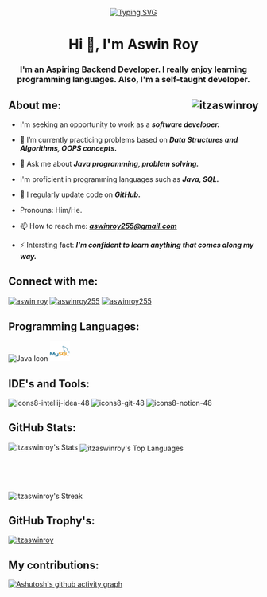 <p align="center"><a href="https://git.io/typing-svg"><img src="https://readme-typing-svg.demolab.com?font=Fira+Code&size=40&pause=1000&center=true&vCenter=true&repeat=false&random=false&width=700&height=80&lines=Welcome+to+my+GitHub+account!" alt="Typing SVG" /></a>
  
<h1 align="center">Hi 👋, I'm Aswin Roy</h1>
<h3 align="center">I'm an Aspiring Backend Developer. I really enjoy learning programming languages. Also, I'm a self-taught developer.</h3>

<h2 align="left">About me: <img align="right" src="https://komarev.com/ghpvc/?username=itzaswinroy&label=Profile%20views&color=0e75b6&style=flat" alt="itzaswinroy" /> </h2></p>

- I'm seeking an opportunity to work as a ***software developer.***
  
- 🌱 I’m currently practicing problems based on ***Data Structures and Algorithms, OOPS concepts.***

- 💬 Ask me about ***Java programming, problem solving.***

- I'm proficient in programming languages such as ***Java, SQL.***

- 📝 I regularly update code on ***GitHub.***

- Pronouns: Him/He.

- 📫 How to reach me: ***aswinroy255@gmail.com***

- ⚡ Intersting fact: ***I'm confident to learn anything that comes along my way.***


<h2 align="left">Connect with me:</h2>
<p align="left">
<a href="https://linkedin.com/in/aswin roy" target="blank"><img align="center" src="https://raw.githubusercontent.com/rahuldkjain/github-profile-readme-generator/master/src/images/icons/Social/linked-in-alt.svg" alt="aswin roy" height="30" width="40" /></a>
<a href="https://www.hackerrank.com/aswinroy255" target="blank"><img align="center" src="https://raw.githubusercontent.com/rahuldkjain/github-profile-readme-generator/master/src/images/icons/Social/hackerrank.svg" alt="aswinroy255" height="30" width="40" /></a>
<a href="https://www.leetcode.com/aswinroy255" target="blank"><img align="center" src="https://raw.githubusercontent.com/rahuldkjain/github-profile-readme-generator/master/src/images/icons/Social/leet-code.svg" alt="aswinroy255" height="30" width="40" /></a>
</p>

<h2 align="left">Programming Languages:</h2>
<img src="https://github.com/user-attachments/assets/49fb98e6-d1bf-4d92-a866-406417e72c29" alt="Java Icon" width="48" height="48"></a> <a href="https://www.mysql.com/" target="_blank" rel="noreferrer"> <img src="https://raw.githubusercontent.com/devicons/devicon/master/icons/mysql/mysql-original-wordmark.svg" alt="mysql" width="40" height="40"/> </a>


<h2 align="left">IDE's and Tools:</h2>
<img src="https://github.com/user-attachments/assets/4fd798cc-992b-4189-9e52-d244f94ab9ae" alt="icons8-intellij-idea-48" />

<img src="https://github.com/user-attachments/assets/260c74af-fbae-4074-9413-85966c57903c" alt="icons8-git-48" />

<img src="https://github.com/user-attachments/assets/70edbbbf-8b03-4a9c-88d2-e1bdf66189ed" alt="icons8-notion-48" width="48" height="48">


<h2 align="left">GitHub Stats:</h2>
<p><img align="left" src="https://github-readme-stats.vercel.app/api?username=itzaswinroy&theme=radical&show_icons=true&hide_border=false&count_private=true" alt="itzaswinroy's Stats"/></p>

<p>&nbsp;<img align="center" src="https://github-readme-stats.vercel.app/api/top-langs/?username=itzaswinroy&theme=radical&show_icons=true&hide_border=false&layout=compact" alt="itzaswinroy's Top Languages"/></p>

<br><br><br>
<p align="left"> <img src="https://github-readme-streak-stats.herokuapp.com/?user=itzaswinroy&theme=radical&hide_border=false" alt="itzaswinroy's Streak"/></p>

<h2 align="left">GitHub Trophy's:</h2>
<p align="left"> <a href="https://github.com/ryo-ma/github-profile-trophy"><img src="https://github-profile-trophy.vercel.app/?username=itzaswinroy&theme=radical"
 alt="itzaswinroy" /></a></p>

<h2 align="left">My contributions:</h2>
<a href="https://github.com/ashutosh00710/github-readme-activity-graph">
    <img src="https://github-readme-activity-graph.vercel.app/graph?username=itzaswinroy&bg_color=0d1117&color=58a6ff&line=28a745&point=99f599&area=true&hide_border=true" alt="Ashutosh's github activity graph">
</a>

